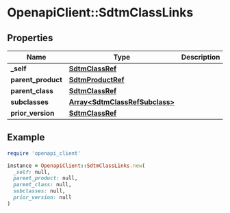 # OpenapiClient::SdtmClassLinks

## Properties

| Name | Type | Description | Notes |
| ---- | ---- | ----------- | ----- |
| **_self** | [**SdtmClassRef**](SdtmClassRef.md) |  | [optional] |
| **parent_product** | [**SdtmProductRef**](SdtmProductRef.md) |  | [optional] |
| **parent_class** | [**SdtmClassRef**](SdtmClassRef.md) |  | [optional] |
| **subclasses** | [**Array&lt;SdtmClassRefSubclass&gt;**](SdtmClassRefSubclass.md) |  | [optional] |
| **prior_version** | [**SdtmClassRef**](SdtmClassRef.md) |  | [optional] |

## Example

```ruby
require 'openapi_client'

instance = OpenapiClient::SdtmClassLinks.new(
  _self: null,
  parent_product: null,
  parent_class: null,
  subclasses: null,
  prior_version: null
)
```

